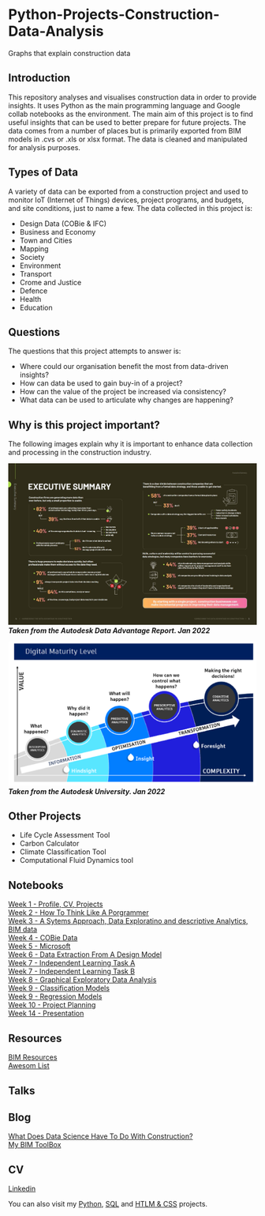 # Python-Projects-Construction-Data-Analysis
Graphs that explain construction data

## Introduction 
This repository analyses and visualises construction data in order to provide insights. It uses Python as the main programming language and Google collab notebooks as the environment. The main aim of this project is to find useful insights that can be used to better prepare for future projects. The data comes from a number of places but is primarily exported from BIM models in .cvs or .xls  or xlsx format. The data is cleaned and manipulated for analysis purposes. 

## Types of Data
A variety of data can be exported from a construction project and used to monitor IoT (Internet of Things) devices, project programs, and budgets, and site conditions, just to name a few. The data collected in this project is:<br>
* Design Data (COBie & IFC)
* Business and Economy
* Town and Cities
* Mapping
* Society
* Environment
* Transport
* Crome and Justice
* Defence
* Health
* Education

## Questions
The questions that this project attempts to answer is:<br>
* Where could our organisation benefit the most from data-driven insights?<br>
* How can data be used to gain buy-in of a project?<br>
* How can the value of the project be increased via consistency?<br>
* What data can be used to articulate why changes are happening?<br>

## Why is this project important?
The following images explain why it is important to enhance data collection and processing in the construction industry. <br>

![](https://github.com/natnew/Python-Projects-Construction-Data-Analysis/blob/main/Autodesk%20Data%20REPORT.JPG)
***Taken from the Autodesk Data Advantage Report. Jan 2022***

![](https://github.com/natnew/Python-Projects-Construction-Data-Analysis/blob/main/DIGITAL%20MATURITY%20LEVEL%20BIM.png)
***Taken from the Autodesk University. Jan 2022***

## Other Projects
* Life Cycle Assessment Tool
* Carbon Calculator
* Climate Classification Tool
* Computational Fluid Dynamics tool

## Notebooks
[Week 1 - Profile, CV, Projects]()<br>
[Week 2 - How To Think Like A Porgrammer]()<br>
[Week 3 - A Sytems Approach, Data Exploratino and descriptive Analytics, BIM data]()<br>
[Week 4 - COBie Data]()<br>
[Week 5 - Microsoft]()<br>
[Week 6 - Data Extraction From A Design Model]()<br>
[Week 7 - Independent Learning Task A](https://github.com/natnew/Python-Projects-Construction-Data-Analysis/blob/main/Data_Science_BootCamp_Working_With_Data_in_Python_Week_7.ipynb)<br>
[Week 7 - Independent Learning Task B](https://github.com/natnew/Python-Projects-Construction-Data-Analysis/blob/main/Data_Science_BootCamp_Working_With_Data_in_Python_Week_7_Task_B.ipynb)<br>
[Week 8 - Graphical Exploratory Data Analysis](https://github.com/natnew/Python-Projects-Construction-Data-Analysis/blob/main/Data_Science_BootCamp_Working_With_Data_in_Python_Week_8.ipynb)<br>
[Week 9 - Classification Models]()<br>
[Week 9 - Regression Models]()<br>
[Week 10 - Project Planning]()<br>
[Week 14 - Presentation]()<br>

## Resources
[BIM Resources](https://github.com/natnew/BIM-Resources)<br>
[Awesom List](https://github.com/natnew/Awesome)


## Talks


## Blog
[What Does Data Science Have To Do With Construction?](https://github.com/natnew/Construction)<br>
[My BIM ToolBox](https://github.com/natnew/My-BIM-Toolbox)<br>

## CV
[Linkedin](https://www.linkedin.com/in/natasha-newbold/)<br>

You can also visit my [Python](https://github.com/natnew/100-Python-Projects), [SQL](https://github.com/natnew/SQL-Cheatsheet) and [HTLM & CSS](https://github.com/natnew/100-HTML-And-CSS-Projects) projects.

